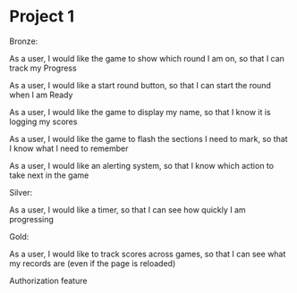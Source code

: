 # Project 1

Bronze:

  As a user, I would like the game to show which round I am on, so that I can track my Progress

  As a user, I would like a start round button, so that I can start the round when I am Ready

  As a user, I would like the game to display my name, so that I know it is logging my scores

  As a user, I would like the game to flash the sections I need to mark, so that I know what I need to remember

  As a user, I would like an alerting system, so that I know which action to take next in the game

Silver:

  As a user, I would like a timer, so that I can see how quickly I am progressing

Gold:

  As a user, I would like to track scores across games, so that I can see what my records are (even if the page is reloaded)

  Authorization feature
